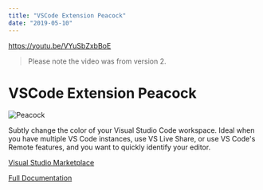 ```yaml
---
title: "VSCode Extension Peacock"
date: "2019-05-10"
---
```


https://youtu.be/VYuSbZxbBoE

> Please note the video was from version 2.

# VSCode Extension Peacock

![Peacock](https://res.cloudinary.com/ajonp/image/upload/f_auto,q_auto/ajonp-ajonp-com/blog/peacock.png)

Subtly change the color of your Visual Studio Code workspace. Ideal when you have multiple VS Code instances, use VS Live Share, or use VS Code's Remote features, and you want to quickly identify your editor.

[Visual Studio Marketplace](https://marketplace.visualstudio.com/items?itemName=johnpapa.vscode-peacock)

[Full Documentation](https://papapeacockstorage.z13.web.core.windows.net/)
